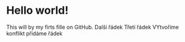 # Hello world!
This will by my firts fille on GitHub.
Další řádek
Třetí řádek
VYtvoříme konflikt  přidáme řádek